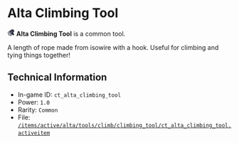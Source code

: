 # Alta Climbing Tool

<img src="https://raw.githubusercontent.com/Ceterai/Enternia/main/items/active/alta/tools/climb/climbing_tool/icon.png" alt="Alta Climbing Tool icon" loading="lazy" height="16px" width="auto" /> **Alta Climbing Tool** is a common tool.

A length of rope made from isowire with a hook. Useful for climbing and tying things together!

## Technical Information

- In-game ID: `ct_alta_climbing_tool`
- Power: `1.0`
- Rarity: `Common`
- File: [`/items/active/alta/tools/climb/climbing_tool/ct_alta_climbing_tool.activeitem`](https://github.com/Ceterai/Enternia/blob/main/items/active/alta/tools/climb/climbing_tool/ct_alta_climbing_tool.activeitem)
